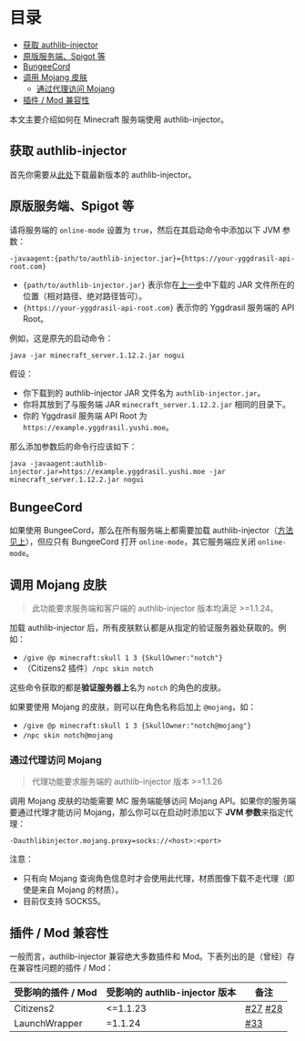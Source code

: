 <!-- START doctoc generated TOC please keep comment here to allow auto update -->
<!-- DON'T EDIT THIS SECTION, INSTEAD RE-RUN doctoc TO UPDATE -->
目录
=================

- [获取 authlib-injector](#%E8%8E%B7%E5%8F%96-authlib-injector)
- [原版服务端、Spigot 等](#%E5%8E%9F%E7%89%88%E6%9C%8D%E5%8A%A1%E7%AB%AFspigot-%E7%AD%89)
- [BungeeCord](#bungeecord)
- [调用 Mojang 皮肤](#%E8%B0%83%E7%94%A8-mojang-%E7%9A%AE%E8%82%A4)
  - [通过代理访问 Mojang](#%E9%80%9A%E8%BF%87%E4%BB%A3%E7%90%86%E8%AE%BF%E9%97%AE-mojang)
- [插件 / Mod 兼容性](#%E6%8F%92%E4%BB%B6--mod-%E5%85%BC%E5%AE%B9%E6%80%A7)

<!-- END doctoc generated TOC please keep comment here to allow auto update -->

本文主要介绍如何在 Minecraft 服务端使用 authlib-injector。

## 获取 authlib-injector

首先你需要从[此处](https://authlib-injector.yushi.moe/~download/)下载最新版本的 authlib-injector。

## 原版服务端、Spigot 等

请将服务端的 `online-mode` 设置为 `true`，然后在其启动命令中添加以下 JVM 参数：

```
-javaagent:{path/to/authlib-injector.jar}={https://your-yggdrasil-api-root.com}
```

- `{path/to/authlib-injector.jar}` 表示你在[上一步](#获取-authlib-injector)中下载的 JAR 文件所在的位置（相对路径、绝对路径皆可）。
- `{https://your-yggdrasil-api-root.com}` 表示你的 Yggdrasil 服务端的 API Root。

例如，这是原先的启动命令：

```
java -jar minecraft_server.1.12.2.jar nogui
```

假设：

- 你下载到的 authlib-injector JAR 文件名为 `authlib-injector.jar`。
- 你将其放到了与服务端 JAR `minecraft_server.1.12.2.jar` 相同的目录下。
- 你的 Yggdrasil 服务端 API Root 为 `https://example.yggdrasil.yushi.moe`。

那么添加参数后的命令行应该如下：

```
java -javaagent:authlib-injector.jar=https://example.yggdrasil.yushi.moe -jar minecraft_server.1.12.2.jar nogui
```

## BungeeCord

如果使用 BungeeCord，那么在所有服务端上都需要加载 authlib-injector（[方法见上](#原版服务端spigot-等)），但应只有 BungeeCord 打开 `online-mode`，其它服务端应关闭 `online-mode`。

## 调用 Mojang 皮肤
> 此功能要求服务端和客户端的 authlib-injector 版本均满足 >=1.1.24。

加载 authlib-injector 后，所有皮肤默认都是从指定的验证服务器处获取的。例如：
* `/give @p minecraft:skull 1 3 {SkullOwner:"notch"}`
* （Citizens2 插件）`/npc skin notch`

这些命令获取的都是**验证服务器上**名为 `notch` 的角色的皮肤。

如果要使用 Mojang 的皮肤，则可以在角色名称后加上 `@mojang`，如：
* `/give @p minecraft:skull 1 3 {SkullOwner:"notch@mojang"}`
* `/npc skin notch@mojang`

### 通过代理访问 Mojang
> 代理功能要求服务端的 authlib-injector 版本 >=1.1.26

调用 Mojang 皮肤的功能需要 MC 服务端能够访问 Mojang API。如果你的服务端要通过代理才能访问 Mojang，那么你可以在启动时添加以下 **JVM 参数**来指定代理：
```
-Dauthlibinjector.mojang.proxy=socks://<host>:<port>
```
注意：
* 只有向 Mojang 查询角色信息时才会使用此代理，材质图像下载不走代理（即使是来自 Mojang 的材质）。
* 目前仅支持 SOCKS5。

## 插件 / Mod 兼容性
一般而言，authlib-injector 兼容绝大多数插件和 Mod。下表列出的是（曾经）存在兼容性问题的插件 / Mod：

|受影响的插件 / Mod|受影响的 authlib-injector 版本|备注|
|----|---|----|
|Citizens2|<=1.1.23|[#27](https://github.com/yushijinhun/authlib-injector/issues/27) [#28](https://github.com/yushijinhun/authlib-injector/pull/28)|
|LaunchWrapper|=1.1.24|[#33](https://github.com/yushijinhun/authlib-injector/issues/33)|

